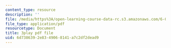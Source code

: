 ```yaml
---
content_type: resource
description: ''
file: /media/https%3A/open-learning-course-data-rc.s3.amazonaws.com/6-0002-introduction-to-computational-thinking-and-data-science-fall-2016/6d7386392e8349068141a7c2df2dead9_V_TulH374hw.pdf
file_type: application/pdf
resourcetype: Document
title: 3play pdf file
uid: 6d738639-2e83-4906-8141-a7c2df2dead9
---
```

